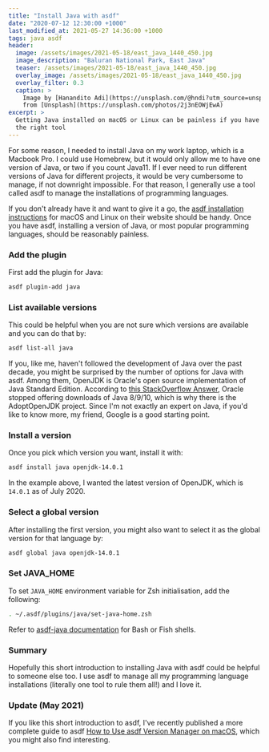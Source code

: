 ```yaml
---
title: "Install Java with asdf"
date: "2020-07-12 12:30:00 +1000"
last_modified_at: 2021-05-27 14:36:00 +1000
tags: java asdf
header:
  image: /assets/images/2021-05-18/east_java_1440_450.jpg
  image_description: "Baluran National Park, East Java"
  teaser: /assets/images/2021-05-18/east_java_1440_450.jpg
  overlay_image: /assets/images/2021-05-18/east_java_1440_450.jpg
  overlay_filter: 0.3
  caption: >
    Image by [Hanandito Adi](https://unsplash.com/@hndi?utm_source=unsplash&utm_medium=referral&utm_content=creditCopyText)
    from [Unsplash](https://unsplash.com/photos/2j3nEOWjEwA)
excerpt: >
  Getting Java installed on macOS or Linux can be painless if you have chosen
  the right tool
---
```


For some reason, I needed to install Java on my work laptop, which is a Macbook
Pro. I could use Homebrew, but it would only allow me to have one version of
Java, or two if you count Java11. If I ever need to run different versions of
Java for different projects, it would be very cumbersome to manage, if not
downright impossible. For that reason, I generally use a tool called asdf to
manage the installations of programming languages.

If you don't already have it and want to give it a go, the [asdf installation
instructions][] for macOS and Linux on their website should be handy. Once you
have asdf, installing a version of Java, or most popular programming languages,
should be reasonably painless.

### Add the plugin

First add the plugin for Java:

```bash
asdf plugin-add java
```

### List available versions

This could be helpful when you are not sure which versions are available and you
can do that by:

```bash
asdf list-all java
```

If you, like me, haven't followed the development of Java over the past decade,
you might be surprised by the number of options for Java with asdf. Among them,
OpenJDK is Oracle's open source implementation of Java Standard Edition.
According to [this StackOverflow Answer][], Oracle stopped offering downloads of
Java 8/9/10, which is why there is the AdoptOpenJDK project. Since I'm not
exactly an expert on Java, if you'd like to know more, my friend, Google is a
good starting point.

### Install a version

Once you pick which version you want, install it with:

```bash
asdf install java openjdk-14.0.1
```

In the example above, I wanted the latest version of OpenJDK, which is `14.0.1`
as of July 2020.

### Select a global version

After installing the first version, you might also want to select it as the
global version for that language by:

```bash
asdf global java openjdk-14.0.1
```

### Set JAVA_HOME

To set `JAVA_HOME` environment variable for Zsh initialisation, add the
following:

```bash
. ~/.asdf/plugins/java/set-java-home.zsh
```

Refer to [asdf-java documentation][] for Bash or Fish shells.

### Summary

Hopefully this short introduction to installing Java with asdf could be helpful
to someone else too. I use asdf to manage all my programming language
installations (literally one tool to rule them all!) and I love it.

### Update (May 2021)

If you like this short introduction to asdf, I've recently published a more
complete guide to asdf [How to Use asdf Version Manager on macOS][], which you
might also find interesting.

[How to Use asdf Version Manager on macOS]: /blog/how-to-use-asdf-on-macos/
[asdf installation instructions]: https://asdf-vm.com/#/core-manage-asdf-vm
[asdf-java documentation]: https://github.com/halcyon/asdf-java#java_home
[this StackOverflow Answer]: https://stackoverflow.com/a/32811065/1228752
